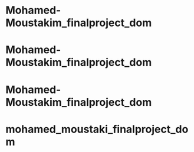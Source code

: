 # Mohamed-Moustakim_finalproject_dom
# Mohamed-Moustakim_finalproject_dom
# Mohamed-Moustakim_finalproject_dom
# mohamed_moustaki_finalproject_dom
